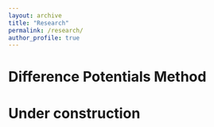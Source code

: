 ```yaml
---
layout: archive
title: "Research"
permalink: /research/
author_profile: true
---
```


# Difference Potentials Method
# Under construction

